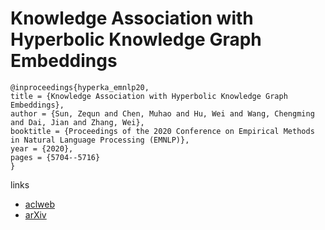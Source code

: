 # Knowledge Association with Hyperbolic Knowledge Graph Embeddings

```
@inproceedings{hyperka_emnlp20,
title = {Knowledge Association with Hyperbolic Knowledge Graph Embeddings},
author = {Sun, Zequn and Chen, Muhao and Hu, Wei and Wang, Chengming and Dai, Jian and Zhang, Wei},
booktitle = {Proceedings of the 2020 Conference on Empirical Methods in Natural Language Processing (EMNLP)},
year = {2020},
pages = {5704--5716}
}
```

links
- [aclweb](https://www.aclweb.org/anthology/2020.emnlp-main.460/)
- [arXiv](https://arxiv.org/abs/2010.02162)
